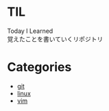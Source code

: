 # TIL
Today I Learned  
覚えたことを書いていくリポジトリ  
# Categories
- [git](https://github.com/mizukichi3/til/tree/master/git)
- [linux](https://github.com/mizukichi3/til/tree/master/linux)
- [vim](https://github.com/mizukichi3/til/tree/master/vim)  
